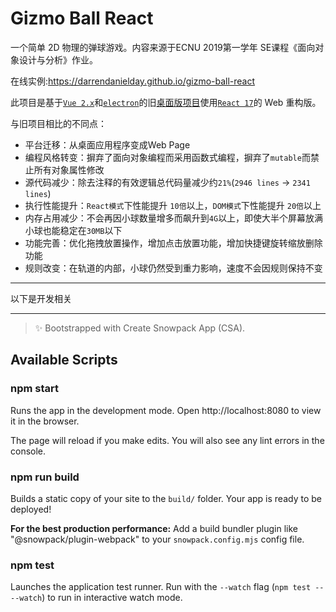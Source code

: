 # Gizmo Ball React

一个简单 2D 物理的弹球游戏。内容来源于ECNU 2019第一学年 SE课程《面向对象设计与分析》作业。

在线实例:<https://darrendanielday.github.io/gizmo-ball-react>

此项目是基于[`Vue 2.x`](https://cn.vuejs.org/v2/guide/)和[`electron`](https://www.electronjs.org/)的旧[桌面版项目](https://github.com/Discreater/gizmoBall)使用[`React 17`](https://reactjs.org)的 Web 重构版。


与旧项目相比的不同点：

- 平台迁移：从桌面应用程序变成Web Page
- 编程风格转变：摒弃了面向对象编程而采用函数式编程，摒弃了`mutable`而禁止所有对象属性修改
- 源代码减少：除去注释的有效逻辑总代码量减少约`21%`(`2946 lines` -> `2341 lines`)
- 执行性能提升：`React模式`下性能提升 `10倍`以上，`DOM模式`下性能提升 `20倍`以上
- 内存占用减少：不会再因小球数量增多而飙升到`4G`以上，即使大半个屏幕放满小球也能稳定在`30MB`以下
- 功能完善：优化拖拽放置操作，增加点击放置功能，增加快捷键旋转缩放删除功能
- 规则改变：在轨道的内部，小球仍然受到重力影响，速度不会因规则保持不变

---

以下是开发相关

---

> ✨ Bootstrapped with Create Snowpack App (CSA).

## Available Scripts

### npm start

Runs the app in the development mode.
Open http://localhost:8080 to view it in the browser.

The page will reload if you make edits.
You will also see any lint errors in the console.

### npm run build

Builds a static copy of your site to the `build/` folder.
Your app is ready to be deployed!

**For the best production performance:** Add a build bundler plugin like "@snowpack/plugin-webpack" to your `snowpack.config.mjs` config file.

### npm test

Launches the application test runner.
Run with the `--watch` flag (`npm test -- --watch`) to run in interactive watch mode.
